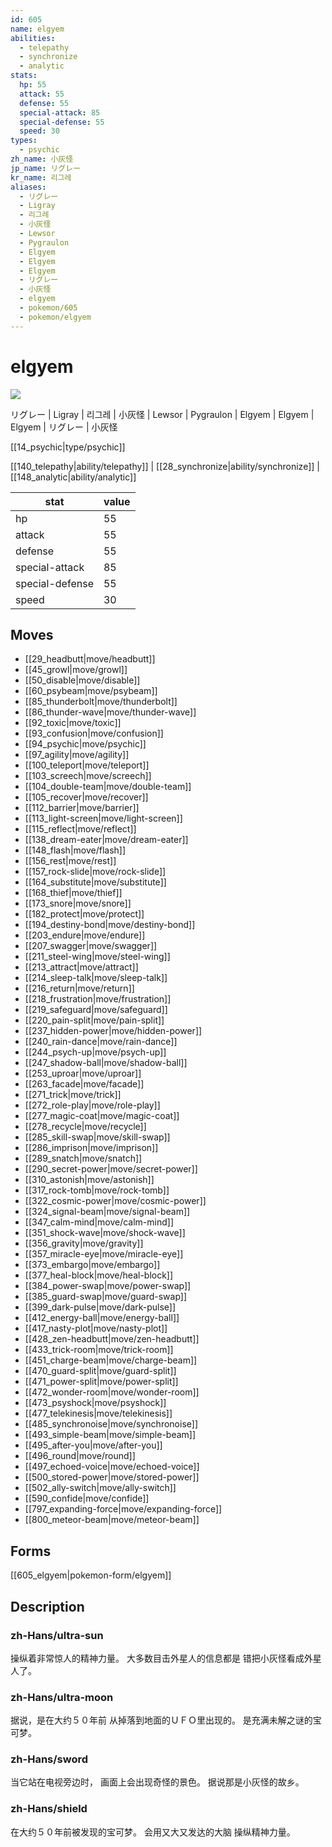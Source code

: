 ```yaml
---
id: 605
name: elgyem
abilities:
  - telepathy
  - synchronize
  - analytic
stats:
  hp: 55
  attack: 55
  defense: 55
  special-attack: 85
  special-defense: 55
  speed: 30
types:
  - psychic
zh_name: 小灰怪
jp_name: リグレー
kr_name: 리그레
aliases:
  - リグレー
  - Ligray
  - 리그레
  - 小灰怪
  - Lewsor
  - Pygraulon
  - Elgyem
  - Elgyem
  - Elgyem
  - リグレー
  - 小灰怪
  - elgyem
  - pokemon/605
  - pokemon/elgyem
---
```

# elgyem

![](https://raw.githubusercontent.com/PokeAPI/sprites/master/sprites/pokemon/605.png)

リグレー | Ligray | 리그레 | 小灰怪 | Lewsor | Pygraulon | Elgyem | Elgyem | Elgyem | リグレー | 小灰怪

[[14_psychic|type/psychic]]

[[140_telepathy|ability/telepathy]] | [[28_synchronize|ability/synchronize]] | [[148_analytic|ability/analytic]]

|stat|value|
|---|---|
|hp|55|
|attack|55|
|defense|55|
|special-attack|85|
|special-defense|55|
|speed|30|


## Moves

- [[29_headbutt|move/headbutt]]
- [[45_growl|move/growl]]
- [[50_disable|move/disable]]
- [[60_psybeam|move/psybeam]]
- [[85_thunderbolt|move/thunderbolt]]
- [[86_thunder-wave|move/thunder-wave]]
- [[92_toxic|move/toxic]]
- [[93_confusion|move/confusion]]
- [[94_psychic|move/psychic]]
- [[97_agility|move/agility]]
- [[100_teleport|move/teleport]]
- [[103_screech|move/screech]]
- [[104_double-team|move/double-team]]
- [[105_recover|move/recover]]
- [[112_barrier|move/barrier]]
- [[113_light-screen|move/light-screen]]
- [[115_reflect|move/reflect]]
- [[138_dream-eater|move/dream-eater]]
- [[148_flash|move/flash]]
- [[156_rest|move/rest]]
- [[157_rock-slide|move/rock-slide]]
- [[164_substitute|move/substitute]]
- [[168_thief|move/thief]]
- [[173_snore|move/snore]]
- [[182_protect|move/protect]]
- [[194_destiny-bond|move/destiny-bond]]
- [[203_endure|move/endure]]
- [[207_swagger|move/swagger]]
- [[211_steel-wing|move/steel-wing]]
- [[213_attract|move/attract]]
- [[214_sleep-talk|move/sleep-talk]]
- [[216_return|move/return]]
- [[218_frustration|move/frustration]]
- [[219_safeguard|move/safeguard]]
- [[220_pain-split|move/pain-split]]
- [[237_hidden-power|move/hidden-power]]
- [[240_rain-dance|move/rain-dance]]
- [[244_psych-up|move/psych-up]]
- [[247_shadow-ball|move/shadow-ball]]
- [[253_uproar|move/uproar]]
- [[263_facade|move/facade]]
- [[271_trick|move/trick]]
- [[272_role-play|move/role-play]]
- [[277_magic-coat|move/magic-coat]]
- [[278_recycle|move/recycle]]
- [[285_skill-swap|move/skill-swap]]
- [[286_imprison|move/imprison]]
- [[289_snatch|move/snatch]]
- [[290_secret-power|move/secret-power]]
- [[310_astonish|move/astonish]]
- [[317_rock-tomb|move/rock-tomb]]
- [[322_cosmic-power|move/cosmic-power]]
- [[324_signal-beam|move/signal-beam]]
- [[347_calm-mind|move/calm-mind]]
- [[351_shock-wave|move/shock-wave]]
- [[356_gravity|move/gravity]]
- [[357_miracle-eye|move/miracle-eye]]
- [[373_embargo|move/embargo]]
- [[377_heal-block|move/heal-block]]
- [[384_power-swap|move/power-swap]]
- [[385_guard-swap|move/guard-swap]]
- [[399_dark-pulse|move/dark-pulse]]
- [[412_energy-ball|move/energy-ball]]
- [[417_nasty-plot|move/nasty-plot]]
- [[428_zen-headbutt|move/zen-headbutt]]
- [[433_trick-room|move/trick-room]]
- [[451_charge-beam|move/charge-beam]]
- [[470_guard-split|move/guard-split]]
- [[471_power-split|move/power-split]]
- [[472_wonder-room|move/wonder-room]]
- [[473_psyshock|move/psyshock]]
- [[477_telekinesis|move/telekinesis]]
- [[485_synchronoise|move/synchronoise]]
- [[493_simple-beam|move/simple-beam]]
- [[495_after-you|move/after-you]]
- [[496_round|move/round]]
- [[497_echoed-voice|move/echoed-voice]]
- [[500_stored-power|move/stored-power]]
- [[502_ally-switch|move/ally-switch]]
- [[590_confide|move/confide]]
- [[797_expanding-force|move/expanding-force]]
- [[800_meteor-beam|move/meteor-beam]]

## Forms



[[605_elgyem|pokemon-form/elgyem]]

## Description

### zh-Hans/ultra-sun

操纵着非常惊人的精神力量。
大多数目击外星人的信息都是
错把小灰怪看成外星人了。

### zh-Hans/ultra-moon

据说，是在大约５０年前
从掉落到地面的ＵＦＯ里出现的。
是充满未解之谜的宝可梦。

### zh-Hans/sword

当它站在电视旁边时，
画面上会出现奇怪的景色。
据说那是小灰怪的故乡。

### zh-Hans/shield

在大约５０年前被发现的宝可梦。
会用又大又发达的大脑
操纵精神力量。

